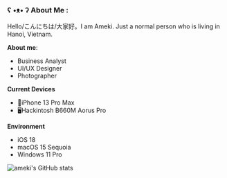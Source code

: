 ### ʕ •ᴥ• ʔ About Me :
Hello/こんにちは/大家好。I am Ameki. Just a normal person who is living in Hanoi, Vietnam.

**About me**:
- Business Analyst
- UI/UX Designer
- Photographer

**Current Devices**
- 📱iPhone 13 Pro Max
- 🖥️Hackintosh B660M Aorus Pro

**Environment**
- iOS 18
- macOS 15 Sequoia
- Windows 11 Pro

![ameki's GitHub stats](https://github-readme-stats.vercel.app/api?username=13thdemarch&theme=tokyonight&hide_border=true&include_all_commits=true&count_private=false)
